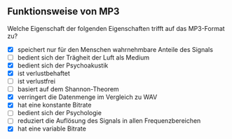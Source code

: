 ## Funktionsweise von MP3
Welche Eigenschaft der folgenden Eigenschaften trifft auf das MP3-Format zu?

<!-- SHUFFLE -->
  * [X] speichert nur für den Menschen wahrnehmbare Anteile des Signals
  * [ ] bedient sich der Trägheit der Luft als Medium
  * [X] bedient sich der Psychoakustik
  * [X] ist verlustbehaftet
  * [ ] ist verlustfrei
  * [ ] basiert auf dem Shannon-Theorem
  * [X] verringert die Datenmenge im Vergleich zu WAV
  * [X] hat eine konstante Bitrate
  * [ ] bedient sich der Psychologie
  * [ ] reduziert die Auflösung des Signals in allen Frequenzbereichen
  * [X] hat eine variable Bitrate
